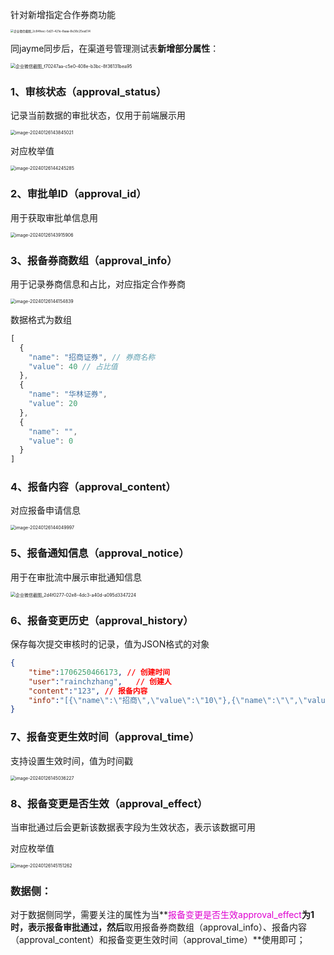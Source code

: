 针对新增指定合作券商功能

<img src="https://raw.githubusercontent.com/Rainchen0504/picture/master/202401261505322.png" alt="企业微信截图_2c84feec-5d21-421e-8aaa-8e38c25ea514" style="zoom: 33%;" />

同jayme同步后，在渠道号管理测试表**新增部分属性**：

<img src="https://raw.githubusercontent.com/Rainchen0504/picture/master/202401261506300.png" alt="企业微信截图_f70247aa-c5e0-408e-b3bc-8f36131bea95" style="zoom:50%;" />



### 1、**审核状态（approval_status）**

记录当前数据的审批状态，仅用于前端展示用

<img src="/Users/rain_chen/Library/Application Support/typora-user-images/image-20240126143845021.png" alt="image-20240126143845021" style="zoom:50%;" />

对应枚举值

<img src="/Users/rain_chen/Library/Application Support/typora-user-images/image-20240126144245285.png" alt="image-20240126144245285" style="zoom:50%;" />



### 2、审批单ID（approval_id）

用于获取审批单信息用

<img src="/Users/rain_chen/Library/Application Support/typora-user-images/image-20240126143915906.png" alt="image-20240126143915906" style="zoom:50%;" />



### 3、报备券商数组（approval_info）

用于记录券商信息和占比，对应指定合作券商

<img src="/Users/rain_chen/Library/Application Support/typora-user-images/image-20240126144154839.png" alt="image-20240126144154839" style="zoom:50%;" />

数据格式为数组

```js
[
  {
    "name": "招商证券", // 券商名称
    "value": 40 // 占比值
  },
  {
    "name": "华林证券",
    "value": 20
  },
  {
    "name": "",
    "value": 0
  }
]
```



### 4、报备内容（approval_content）

对应报备申请信息

<img src="/Users/rain_chen/Library/Application Support/typora-user-images/image-20240126144049997.png" alt="image-20240126144049997" style="zoom:50%;" />



### 5、报备通知信息（approval_notice）

用于在审批流中展示审批通知信息

<img src="https://raw.githubusercontent.com/Rainchen0504/picture/master/202401261508826.png" alt="企业微信截图_2d4f0277-02e8-4dc3-a40d-a095d3347224" style="zoom:50%;" />



### 6、报备变更历史（approval_history）

保存每次提交审核时的记录，值为JSON格式的对象

```json
{
	"time":1706250466173, // 创建时间
	"user":"rainchzhang",	// 创建人
	"content":"123", // 报备内容
	"info":"[{\"name\":\"招商\",\"value\":\"10\"},{\"name\":\"\",\"value\":0},{\"name\":\"\",\"value\":0}]" //报备比例
} 
```



### 7、报备变更生效时间（approval_time）

支持设置生效时间，值为时间戳

<img src="/Users/rain_chen/Library/Application Support/typora-user-images/image-20240126145036227.png" alt="image-20240126145036227" style="zoom:50%;" />



### 8、报备变更是否生效（approval_effect）

当审批通过后会更新该数据表字段为生效状态，表示该数据可用

对应枚举值

<img src="/Users/rain_chen/Library/Application Support/typora-user-images/image-20240126145151262.png" alt="image-20240126145151262" style="zoom:50%;" />



### 数据侧：

对于数据侧同学，需要关注的属性为当**<font color=deepred>报备变更是否生效approval_effect</font>**为1时，表示报备审批通过，然后**取用报备券商数组（approval_info）、报备内容（approval_content）和报备变更生效时间（approval_time）**使用即可；

